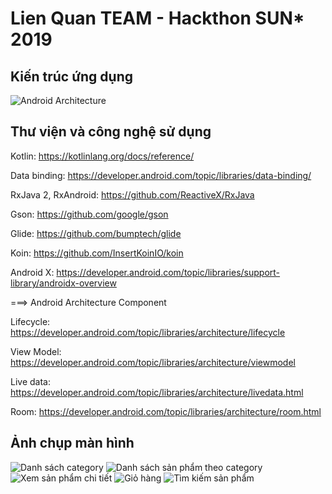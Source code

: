 # Lien Quan TEAM - Hackthon SUN* 2019
## Kiến trúc ứng dụng
![Android Architecture](https://developer.android.com/topic/libraries/architecture/images/final-architecture.png)

## Thư viện và công nghệ sử dụng
Kotlin: https://kotlinlang.org/docs/reference/

Data binding: https://developer.android.com/topic/libraries/data-binding/

RxJava 2, RxAndroid: https://github.com/ReactiveX/RxJava

Gson: https://github.com/google/gson

Glide: https://github.com/bumptech/glide

Koin: https://github.com/InsertKoinIO/koin

Android X: https://developer.android.com/topic/libraries/support-library/androidx-overview

===> Android Architecture Component

Lifecycle: https://developer.android.com/topic/libraries/architecture/lifecycle

View Model: https://developer.android.com/topic/libraries/architecture/viewmodel

Live data: https://developer.android.com/topic/libraries/architecture/livedata.html

Room: https://developer.android.com/topic/libraries/architecture/room.html

## Ảnh chụp màn hình
![Danh sách category](https://github.com/nvquangth/lienquan-team-mobile/blob/develop/app/src/main/assets/images/Photo_19-10-20-06-53-15.984.jpg)
![Danh sách sản phẩm theo category](https://github.com/nvquangth/lienquan-team-mobile/blob/develop/app/src/main/assets/images/Photo_19-10-20-06-52-57.513.jpg)
![Xem sản phẩm chi tiết](https://github.com/nvquangth/lienquan-team-mobile/blob/develop/app/src/main/assets/images/Photo_19-10-20-06-52-54.544.jpg)
![Giỏ hàng](https://github.com/nvquangth/lienquan-team-mobile/blob/develop/app/src/main/assets/images/Photo_19-10-20-06-52-51.248.jpg)
![Tìm kiếm sản phẩm](https://github.com/nvquangth/lienquan-team-mobile/blob/develop/app/src/main/assets/images/Photo_19-10-20-06-52-55.823.jpg)
